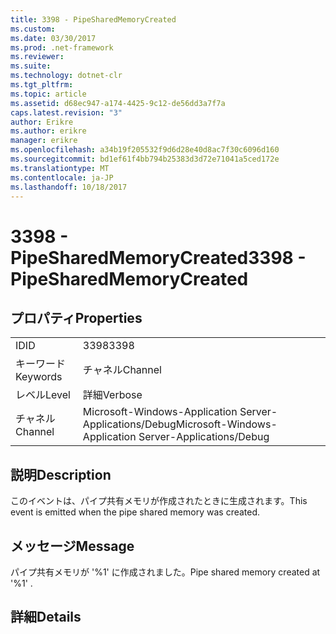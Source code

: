 ```yaml
---
title: 3398 - PipeSharedMemoryCreated
ms.custom: 
ms.date: 03/30/2017
ms.prod: .net-framework
ms.reviewer: 
ms.suite: 
ms.technology: dotnet-clr
ms.tgt_pltfrm: 
ms.topic: article
ms.assetid: d68ec947-a174-4425-9c12-de56dd3a7f7a
caps.latest.revision: "3"
author: Erikre
ms.author: erikre
manager: erikre
ms.openlocfilehash: a34b19f205532f9d6d28e40d8ac7f30c6096d160
ms.sourcegitcommit: bd1ef61f4bb794b25383d3d72e71041a5ced172e
ms.translationtype: MT
ms.contentlocale: ja-JP
ms.lasthandoff: 10/18/2017
---
```

# <a name="3398---pipesharedmemorycreated"></a><span data-ttu-id="039a6-102">3398 - PipeSharedMemoryCreated</span><span class="sxs-lookup"><span data-stu-id="039a6-102">3398 - PipeSharedMemoryCreated</span></span>
## <a name="properties"></a><span data-ttu-id="039a6-103">プロパティ</span><span class="sxs-lookup"><span data-stu-id="039a6-103">Properties</span></span>  
  
|||  
|-|-|  
|<span data-ttu-id="039a6-104">ID</span><span class="sxs-lookup"><span data-stu-id="039a6-104">ID</span></span>|<span data-ttu-id="039a6-105">3398</span><span class="sxs-lookup"><span data-stu-id="039a6-105">3398</span></span>|  
|<span data-ttu-id="039a6-106">キーワード</span><span class="sxs-lookup"><span data-stu-id="039a6-106">Keywords</span></span>|<span data-ttu-id="039a6-107">チャネル</span><span class="sxs-lookup"><span data-stu-id="039a6-107">Channel</span></span>|  
|<span data-ttu-id="039a6-108">レベル</span><span class="sxs-lookup"><span data-stu-id="039a6-108">Level</span></span>|<span data-ttu-id="039a6-109">詳細</span><span class="sxs-lookup"><span data-stu-id="039a6-109">Verbose</span></span>|  
|<span data-ttu-id="039a6-110">チャネル</span><span class="sxs-lookup"><span data-stu-id="039a6-110">Channel</span></span>|<span data-ttu-id="039a6-111">Microsoft-Windows-Application Server-Applications/Debug</span><span class="sxs-lookup"><span data-stu-id="039a6-111">Microsoft-Windows-Application Server-Applications/Debug</span></span>|  
  
## <a name="description"></a><span data-ttu-id="039a6-112">説明</span><span class="sxs-lookup"><span data-stu-id="039a6-112">Description</span></span>  
 <span data-ttu-id="039a6-113">このイベントは、パイプ共有メモリが作成されたときに生成されます。</span><span class="sxs-lookup"><span data-stu-id="039a6-113">This event is emitted when the pipe shared memory was created.</span></span>  
  
## <a name="message"></a><span data-ttu-id="039a6-114">メッセージ</span><span class="sxs-lookup"><span data-stu-id="039a6-114">Message</span></span>  
 <span data-ttu-id="039a6-115">パイプ共有メモリが '%1' に作成されました。</span><span class="sxs-lookup"><span data-stu-id="039a6-115">Pipe shared memory created at '%1' .</span></span>  
  
## <a name="details"></a><span data-ttu-id="039a6-116">詳細</span><span class="sxs-lookup"><span data-stu-id="039a6-116">Details</span></span>

